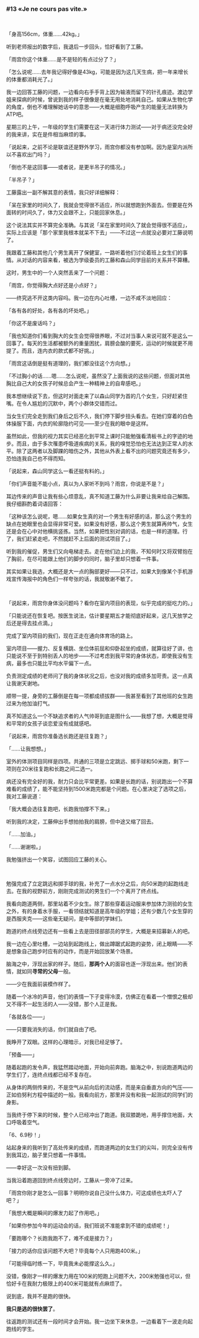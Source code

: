 ### #13 «Je ne cours pas vite.»

&emsp;

「身高156cm，体重……42kg。」

听到老师报出的数字后，我退后一步回头，恰好看到了工藤。

「雨宫你这个体重……是不是轻的有点过分了？」

「怎么说呢……去年我记得好像是43kg，可能是因为这几天生病，把一年来增长的体重都消耗光了。」

我一边回答工藤的问题，一边看向右手手背上因为输液而留下的针孔痕迹。渡边学姐来探病的时候，曾说到我的样子很像是在毫无用处地消耗自己。如果从生物化学的角度，倒也不难理解她话中的意思——大概是细胞呼吸产生的能量无法转换为ATP吧。

星期三的上午，一年级的学生们需要在这一天进行体力测试——对于病还没完全好的我来讲，实在是件相当麻烦的事。

「说起来，之前不论是联谊还是野外学习，雨宫你都没有参加啊。因为是室内派所以不喜欢出门吗？」

「倒也不是这回事——或者说，是更半吊子的情况。」

「半吊子？」

工藤露出一副不解其意的表情，我只好详细解释：

「呆在家里的时间久了，我就会觉得很不适应，所以就想跑到外面去。但要是在外面转的时间久了，体力又会跟不上，只能回家休息。」

这个说法其实并不算完全准确。与其说「呆在家里时间久了就会觉得很不适应」，实际上应该是「那个家里我根本就呆不下去」——不过这一点就没必要对工藤说明了。

我跟着工藤和其他几个男生离开了保健室，一路听着他们讨论着班上女生们的事情。从对话的内容来看，被选为学级委员的工藤和森山同学目前的关系并不算糟。

这时，男生中的一个人突然丢来了一个问题：

「雨宫，你觉得胸大点好还是小点好？」

——终究逃不开这类内容吗。我一边在内心吐槽，一边不咸不淡地回应：

「各有各的好处，各有各的坏处吧。」

「你这不是废话吗？」

「我也知道你们看到胸大的女生会觉得很养眼，不过对当事人来说可就不是这么一回事了。每天的生活都被额外的重量困扰，肩膀会酸的要死，运动的时候就更不用提了。而且，连内衣的款式都不好挑。」

「雨宫这话倒是挺有道理的，我们都没往这个方向想。」

「不过胸小的话……嗯……怎么说呢，虽然没了上面我说的这些问题，但面对其他胸比自己大的女孩子时候总会产生一种精神上的自卑感吧。」

我本想继续说下去，但这时对面走来了以森山同学为首的几个女生，只好赶紧住嘴。在令人尴尬的沉默中，两个小群体交错而过。

当女生们完全走到我们身后之后不久，我们停下脚步扭头看去。在她们穿着的白色体操服下面，内衣的轮廓隐约可见——至少在我的眼中是这样。

虽然如此，但我的视力其实已经恶化到平常上课时只能勉强看清板书上的字迹的地步。而且，由于多次罹患呼吸道疾病的关系，我的嗅觉恐怕也无法达到正常人的水平。除了这两者以及脚踝的暗伤之外，其他从外表上看不出的问题究竟还有多少，恐怕连我自己也不得而知。

「说起来，森山同学这么一看还挺有料的。」

「你们声音能不能小点，真以为人家听不到吗？雨宫，你说是不是？」

耳边传来的声音让我有些心烦意乱，真不知道工藤为什么非要让我来给自己解围。我仔细斟酌着词语回答：

「这种该怎么说呢，嗯……如果女生真的对一个男生有好感的话，那么这个男生的缺点在她眼里也会显得非常可爱。如果没有好感，那么这个男生就算再帅气，女生还是会在心中对他横挑竖拣。当然，如果把性别对调的话，也是一样的道理。行了，我们赶紧走吧，不然就赶不上后面的测试项目了。」

听到我的催促，男生们又向电梯走去。走在他们边上的我，不知何时又将双臂抱在了胸前，在尽可能跟上他们的脚步的同时，脑子里却只想着一件事。

其实如果让我选，大概还是大一点的胸部更好——只不过，如果大到像某个手机游戏宣传海报中的角色们一样夸张的话，我就敬谢不敏了。

&emsp;

「说起来，雨宫你身体没问题吗？看你在室内项目的表现，似乎完成的挺吃力的。」

「只能说还在恢复吧。按医生说法，估计要星期五才能彻底好起来，这几天放学之后还是得去挂点滴。」

完成了室内项目的我们，现在正走在通向体育场的路上。

室内项目——握力、反复横跳、坐位体前屈和仰卧起坐的成绩，就算往好了讲，也只能说不至于到特别丢人的地步——不过考虑到我平常的身体状态，即使我没有生病，最多也只能比平均水平偏下一点。

负责测定成绩的老师问了我的身体状况之后，也没对我的成绩多加苛责。这一点真让我谢天谢地。

顺带一提，身旁的工藤倒是在每一项都成绩拔群——我甚至看到了其他班的女生跑过来为他加油打气。

真不知道这么一个不缺追求者的人气帅哥到底是图什么——我想了想，大概是觉得和平常的女孩子谈恋爱没有成就感吧。

「说起来，雨宫你准备选长跑还是往复跑？」

「……让我想想。」

室外的体测项目同样是四项。共通的三项是立定跳远、掷手球和50米跑，剩下一项则在20米往复跑和长跑之间二选一。

病还没有完全好的我，耐力只会比平常更差。如果是长跑的话，别说跑出一个不算难看的成绩了，能不能坚持到1500米跑完都是个问题。在心里决定了选项之后，我对工藤说道：

「我大概会选往复跑吧，长跑我怕撑不下来。」

听到我的决定，工藤伸出手想拍拍我的肩膀，但中途又缩了回去。

「……加油。」

「……谢谢啦。」

我勉强挤出一个笑容，试图回应工藤的关心。

&emsp;

勉强完成了立定跳远和掷手球的我，补充了一点水分之后，向50米跑的起跑线走去。在我的视野前方，刚刚完成测试的男生们一个个离开了终点线。

我看向跑道两侧，那里站着不少女生。除了那些穿着运动服来参加体力测验的女生之外，有的身着水手服，一看领结就知道是高年级的学姐；还有少数几个女生穿的是西服夹克——这些毫无疑问，是中等部的学妹们。

跑道的终点线旁边还有一些看上去是田径部部员的学生，大概是来招募新人的吧。

我一边在心里吐槽，一边站到起跑线上，做出蹲踞式起跑的姿势，闭上眼睛——不是想象自己跑步时应有的动作，而是开始回放某个场景。

脑海之中，浮现出家的样子。随后，**那两个人**的面容也逐一浮现出来。他们的表情，就如同**寻常的父母**一般。

——少在我面前装模作样了。

随着一个冰冷的声音，他们的表情一下子变得冷漠，仿佛正在看着一个憎恨之极却又不得不一起生活的人——没错，那个人正是我。

「各就各位——」

——只要我消失的话，你们就自由了吧。

我睁开了双眼。这样的心理暗示，对我已经足够了。

「预备——」

随着起跑的发令声，我猛然踏动地面，开始向前奔跑。脑海之中，别说跑道两边的学生们了，连终点线都已经不复存在。

从身体的两侧传来的，不是空气从前向后的流动感，而是来自垂直方向的气压——正如伯努利方程中描述的一般。我看向前方，那里并没有和我一起测试的同学们的身影。

当我终于停下来的时候，整个人已经冲出了跑道。我双膝跪地，用手撑住地面，大口呼吸着空气。

「6、6.9秒！」

站起身来的我听到了高处传来的成绩，而跑道两边的女生们的尖叫，则完全没有传到我耳边，脑子里只想着一件事情。

——幸好这一次没有扭到脚。

当我沿着跑道回到终点线旁边时，工藤从一旁冲了过来。

「雨宫你刚才是怎么一回事？明明你说自己没什么体力，可这成绩也太吓人了吧？」

「我想大概是瞬间的爆发力起了作用吧。」

「如果你参加今年的运动会的话，我们班说不准能拿到不错的成绩呢！」

「要跑哪个？长跑我跑不了，难不成是接力？」

「接力的话你应该问题不大吧？毕竟每个人只用跑400米。」

「可能得临时练一下，毕竟我未必能撑这么久。」

没错，像刚才一样的爆发力用在100米的短跑上问题不大，200米勉强也可以，但恰好卡在我耐力极限上的400米可能就有点麻烦了。

说到底，我并不是跑的很快。

**我只是逃的很快罢了**。

往返跑的测试还有一段时间才会开始。我一边坐下来休息，一边看着下一波走向起跑线的学生。
